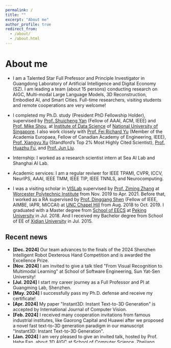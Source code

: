 ```yaml
---
permalink: /
title: ""
excerpt: "About me"
author_profile: true
redirect_from: 
  - /about/
  - /about.html
---
```

# <i class="fa fa-cog fa-spin fa-fw"></i> About me #

* I am a Talented Star Full Prefessor and Principle Investigator in Guangdong Laboratory of Artificial Intelligence and Digital Economy (SZ). I am leading a team (about 15 persons) conducting research on AIGC, Multi-modal Large Language Models, 3D Reconstruction, Embodied AI, and Smart Cities. Full-time researchers, visiting students and remote cooperations are very welcome!

* I completed my Ph.D. study (President PhD Fellowship Holder), supervised by [Prof. Shuicheng Yan](https://scholar.google.com.hk/citations?user=DNuiPHwAAAAJ&hl=zh-CN) (Fellow of AAAI, ACM, IEEE) and [Prof. Mike Shou](https://sites.google.com/view/showlab), at [Institute of Data Science](https://ids.nus.edu.sg/) of [National University of Singapore](https://nus.edu.sg/). I also work closely with [Prof. Fei Richard Yu](https://scholar.google.ca/citations?user=zuGMGBoAAAAJ&hl=en) (Member of the Academia Europaea, Fellow of Canadian Academy of Engineering, IEEE), [Prof. Xiangyu Xu](https://scholar.google.com/citations?user=Ec5Biz4AAAAJ&hl=zh-CN) (Standford’s Top 2% Most Highly Cited Scientist), [Prof. Huazhu Fu](https://hzfu.github.io),  and [Prof. Jun Liu](https://istd.sutd.edu.sg/people/faculty/liu-jun).

* Internship: I worked as a research scientist intern at Sea AI Lab and Shanghai AI Lab.

* Academic services: I am a regular reviwer for IEEE TPAMI, CVPR, ICCV, NeurIPS, AAAI, IEEE TMM, IEEE TIP, IEEE TNNLS, and Neurocomputing.

* I was a visiting scholar in [VISLab](https://zhang-vislab.github.io) supervised by [Prof. Ziming Zhang](https://zhang-vislab.github.io/people/) at [Worcester Polytechnic Institute](https://www.wpi.edu) from Nov. 2019 to Apr. 2021. Before that, I worked as a RA supervised by [Prof. Dinggang Shen](https://scholar.google.com/citations?user=v6VYQC8AAAAJ&hl=zh-CN) (Fellow of IEEE, AIMBE, IAPR, MICCAI) at [UNC Chapel Hill](https://www.unc.edu) from Aug. 2018 to Oct. 2019. I graduated with a Master degree from [School of EECS](https://eecs.pku.edu.cn/Home/HOME.htm) at [Peking University](http://english.pku.edu.cn) in Jul. 2018. And I received my Bachelor degree from School of EE of [Xidian University](https://en.xidian.edu.cn/index.htm) in Jul. 2015. 

## <i class="fa fa-fw fa-rss "></i> Recent news ##

<ul style="width: auto; height: 300px; overflow: auto">
  
  <li> <b>[Dec. 2024]</b> Our team advances to the finals of the 2024 Shenzhen Intelligent Robot Dexterous Hand Competition and is awarded the Excellence Prize.

  <li> <b>[Nov. 2024]</b> I am invited to give a talk tiled "From Visual Recognition to Multimodal Learning" at School of Software Engineering, Sun Yat-Sen University!
  
  <li> <b>[Jul. 2024]</b> I start my career journey as a Full Professor and PI at Guangming Lab, Shenzhen.</li>

  <li> <b>[May. 2024]</b> I successfully pass my Ph.D. defense and receive my certificate!</li>
  
  <li> <b>[Apr. 2024]</b> My paper "Instant3D: Instant Text-to-3D Generation" is accepted by International Journal of Computer Vision.</li>

  <li> <b>[Feb. 2024]</b> I received many cooperation invitations from famous industrial institutes, like Gaorong Capital and Huawei after we proposed a novel fast text-to-3D generation paradigm in our manuscript "Instant3D: Instant Text-to-3D Generation".</li>
  
  <li> <b>[Jan. 2024]</b> I am very pleased to give an invited talk, hosted by Prof. Hehe Fan, about 3D AIGC at School of Computer Science, Zhejiang University, Hangzhou.</li>

  <li> <b>[Nov. 2023]</b> My paper "EDR-FER: Discriminative and Robust Representation Learning for Facial Expression Recognition" is accepted by IEEE Transactions on Multimedia.</li>
  
  <li> <b>[Oct. 2023]</b> My paper "Exploiting Multi-view Part-wise Correlation via an Efficient Transformer for Vehicle Re-Identification" published on IEEE Transactions on Multimedia has been selected as <b>ESI Highly Cited Papers</b> for several times.</li>
  
  <li> <b>[Apr. 2023]</b> Our paper "FakePoI: A Large-scale Fake Person of Interest Video Detection Benchmark and a Strong Baseline" is accepted by IEEE Transactions on CSVT.</li>
  
  <li> <b>[Jun. 2022]</b> I am very pleased to give an invited online talk about Facial Expression Recognition at School of Science, Harbin Institute of Technology, Shenzhen.</li>
  
  <li> <b>[Dec. 2021]</b> My paper "Exploiting Multi-view Part-wise Correlation via an Efficient Transformer for Vehicle Re-Identification" is accepted by IEEE Transactions on Multimedia.</li>
  
  <li> <b>[Jul. 2021]</b> My paper "Self-supervised Geometric Features Discovery with Interpretable Attention for Vehicle Re-Identification and Beyond" is accepted by ICCV 2021 as a poster paper!</li>
  
  <li> <b>[Apr. 2021]</b> I complete my RA work at WPI!</li>
 
  <li> <b>[Mar. 2021]</b> I am awarded a four-year's PhD fellowship from National University of Singapore!</li>
 
  <li> <b>[Oct. 2020]</b> Two papers are accepted by ICPR 2020!</li>
  
  <li> <b>[Aug. 2020]</b> The video demo of my MTMC results on <a href="https://www.aicitychallenge.org">AI City Challenge 2020</a> is <a href="https://youtu.be/ZR69HMsASqc">here</a>!</li>
  
  <li> <b>[Jul. 2020]</b> Our paper on "3D LiDAR Odometry Estimation" has been accepted for presentation at the ACM Multimedia 2020 conference!</li>
  
  <li> <b>[Jun. 2020]</b> My results on <a href="https://www.aicitychallenge.org">AI City Challenge 2020</a> Track3: City-Scale Multi-Camera Vehicle Tracking rank 1st on the official leaderboard, which surpass the second ones by very large margins! Please check <a href="https://ming1993li.github.io/images/AiCityChallenge2020_Track3.jpg">the screenshot of the ranking results</a>!</li>
  
  <li> <b>[Nov. 2019]</b> I start my research work on person/vehicle re-identification at Worcester Polytechnic Institute in MA, US.</li>
  
  <li> <b>[Aug. 2018]</b> I start my RA work on medical image processing at UNC-Chapel Hill in NC, US.</li>
    
  <li> <b>[Jul. 2018]</b> I complete my Master study in Peking University successfully!</li>
</ul>
